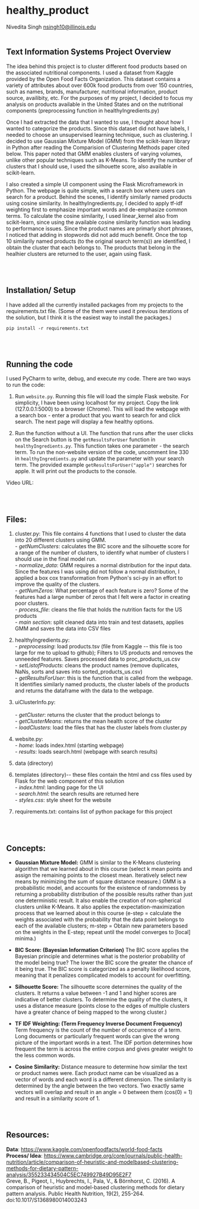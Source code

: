 # healthy_product
 Nivedita Singh
 nsingh10@illinois.edu
<br />
<br />

## Text Information Systems Project Overview
The idea behind this project is to cluster different food products based on the associated nutritional components. I used a dataset from Kaggle provided by the Open Food Facts Organization. This dataset contains a variety of attributes about over 600k food products from over 150 countries, such as names, brands, manufacturer, nutritional information, product source, availibity, etc. For the purposes of my project, I decided to focus my analysis on products available in the United States and on the nutritional components (preprocessing function in healthyIngredients.py)

Once I had extracted the data that I wanted to use, I thought about how I wanted to categorize the products. Since this dataset did not have labels, I needed to choose an unsupervised learning technique, such as clustering. I decided to use Gaussian Mixture Model (GMM) from the scikit-learn library in Python after reading the Comparision of Clustering Methods paper cited below. This paper noted that GMM enables clusters of varying volumes, unlike other popular techniques such as K-Means. To identify the number of clusters that I should use, I used the silhouette score, also available in scikit-learn.

I also created a simple UI component using the Flask Microframework in Python. The webpage is quite simple, with a search box where users can search for a product. Behind the scenes, I identify similarly named products using cosine similarity. In healthyIngredients.py, I decided to apply tf-idf weighting first to emphasize important words and de-emphasize common terms. To calculate the cosine similarity, I used linear_kernel also from scikit-learn, since using the available cosine similarity function was leading to performance issues. Since the product names are primarly short phrases, I noticed that adding in stopwords did not add much benefit. Once the top 10 similarily named products (to the original search term(s)) are identified, I obtain the cluster that each belongs to. The products that belong in the healhier clusters are returned to the user, again using flask.

<br />
<br />

## Installation/ Setup
 I have added all the currently installed packages from my projects to the requirements.txt file. (Some of the them were used it previous iterations of the solution, but I think it is the easiest way to install the packages.)
 ```
 pip install -r requirements.txt
 ```


<br />
<br />



 ## Running the code
 
 I used PyCharm to write, debug, and execute my code. There are two ways to run the code:
 
1. Run ```website.py```. Running this file will load the simple Flask website. For simplicity, I have been using localhost for my project. Copy the link (127.0.0.1:5000) to a browser (Chrome). This will load the webpage with a search box - enter a product that you want to search for and click search. The next page will display a few healthy options. 

2. Run the function without a UI. The function that runs after the user clicks on the Search button is the ```getResultsForUser``` function in ```healthyIngredients.py```. This function takes one parameter - the search term. To run the non-website version of the code, uncomment line 330 in ```healthyIngredients.py``` and update the parameter with your search term. The provided example ```getResultsForUser("apple")``` searches for apple. It will print out the products to the console. 
 
 Video URL: 
 
<br />
<br />



##  **Files:**
  1. cluster.py: This file contains 4 functions that I used to cluster the data into 20 different clusters using GMM.
             <br /> - *getNumClusters*: calculates the BIC score and the silhouette score for a range of the number of clusters, to identify what number of clusters I should use in the final model run.
             <br /> - *normalize_data*: GMM requires a normal distribution for the input data. Since the features I was using did not follow a normal distribution, I applied a box cox transformation from Python's sci-py in an effort to improve the quality of the clusters.
             <br /> - *getNumZeros*: What percentage of each feature is zero? Some of the features had a large number of zeros that I felt were a factor in creating poor clusters. 
             <br /> - *process_file*: cleans the file that holds the nutrition facts for the US products
             <br /> - *main section*: split cleaned data into train and test datasets, applies GMM and saves the data into CSV files
  2. healthyIngredients.py: 
             <br /> - *preprocessing*: load products.tsv (file from Kaggle -- this file is too large for me to upload to github); Filters to US products and removes the unneeded features. Saves processed data to proc_products_us.csv
             <br /> - *setListofProducts*: cleans the product names (remove duplicates, NaNs, sorts and saves into sorted_products_us.csv)
             <br /> - *getResultsForUser*: this is the function that is called from the webpage. It identifies similarly named products, the cluster labels of the products and returns the dataframe with the data to the webpage. 
  3. uiClusterInfo.py:             
            <br /> - *getCluster*: returns the cluster that the product belongs to
            <br /> - *getClusterMeans*: returns the mean health score of the cluster
            <br /> - *loadClusters*: load the files that has the cluster labels from cluster.py
  4. website.py:
            <br /> - *home*: loads index.html (starting webpage)
            <br /> - *results*: loads search.html (webpage with search results)

  5. data (directory)
  6. templates (directory)-- these files contain the html and css files used by Flask for the web component of this solution
      <br /> - *index.html*: landing page for the UI
      <br /> - *search.html*: the search results are returned here
      <br /> - *styles.css*: style sheet for the website
  7. requirements.txt: contains list of python package for this project

<br /> 
<br /> 

## **Concepts:**
* **Gaussian Mixture Model:** 
GMM is similar to the K-Means clustering algorithm that we learned about in this course (select k mean points and assign the remaining points to the closest mean. Iteratively select new means by minimizing the sum of square distance measure.) GMM is a probabilistic model, and accounts for the existence of randomness by returning a probability distribution of the possible results rather than just one deterministic result. It also enable the creation of non-spherical clusters unlike K-Means. It also applies the expectation-maximization process that we learned about in this course (e-step = calculate the weights associated with the probability that the data point belongs to each of the available clusters; m-step = Obtain new parameters based on the weights in the E-step; repeat until the model converges to [local] minima.)

* **BIC Score: (Bayesian Information Criterion)** The BIC score applies the Bayesian principle and determines what is the posterior probability of the model being true? The lower the BIC score the greater the chance of it being true. The BIC score is categorized as a penalty likelihood score, meaning that it penalizes complicated models to account for overfitting.

* **Silhouette Score:** The silhouette score determines the quality of the clusters. It returns a value between -1 and 1 and higher scores are indicative of better clusters. To determine the quality of the clusters, it uses a distance measure (points close to the edges of multiple clusters have a greater chance of being mapped to the wrong cluster.)

* **TF IDF Weighting: (Term Frequency Inverse Document Frequency)** Term frequency is the count of the number of occurrence of a term. Long documents or particularly frequent words can give the wrong picture of the important words in a text. The IDF portion determines how frequent the term is across the entire corpus and gives greater weight to the less common words. 


* **Cosine Similarity:** Distance measure to determine how similar the text or product names were. Each product name can be visualized as a vector of words and each word is a different dimension. The similarity is determined by the angle between the two vectors. Two exactly same vectors will overlap and result in an angle = 0 between them (cos(0) = 1) and result in a similarity score of 1.

<br /> 
<br /> 


## Resources:
  **Data**: https://www.kaggle.com/openfoodfacts/world-food-facts <br />
  **Process/ Idea**: https://www.cambridge.org/core/journals/public-health-nutrition/article/comparison-of-heuristic-and-modelbased-clustering-methods-for-dietary-pattern-analysis/355233434504C5EC749927B49D95E2F7 <br />
          Greve, B., Pigeot, I., Huybrechts, I., Pala, V., & Börnhorst, C. (2016). A comparison of heuristic and model-based clustering methods for dietary pattern analysis. Public Health Nutrition, 19(2), 255-264. doi:10.1017/S1368980014003243
